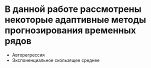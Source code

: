 # В данной работе рассмотрены некоторые адаптивные методы прогнозирования временных рядов
* Авторегрессия
* Экспоненциальное скользящее среднее
